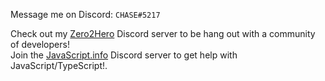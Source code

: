 Message me on Discord: `CHASE#5217`

Check out my [Zero2Hero](https://discord.gg/cXG3KGKuu6) Discord server to be hang out with a community of developers!  
Join the [JavaScript.info](https://discord.gg/TfM7Frw2ED) Discord server to get help with JavaScript/TypeScript!.  
